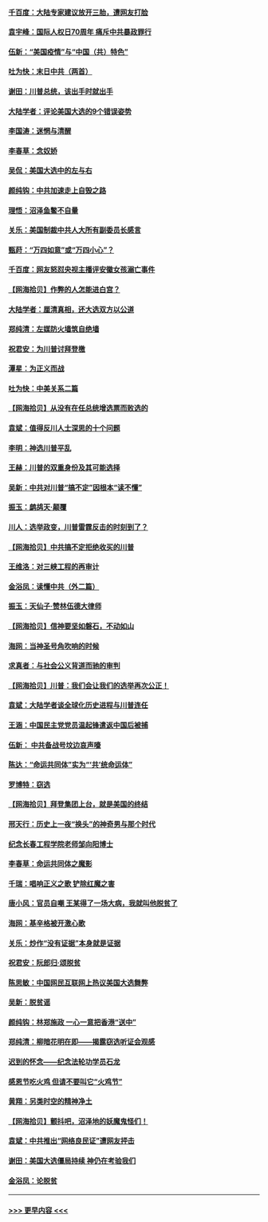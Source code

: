 #### [千百度：大陆专家建议放开三胎，遭网友打脸](../pages/nsc993/n12614456.md?t=12121951) 
#### [袁宇峰：国际人权日70周年 痛斥中共暴政罪行](../pages/nsc993/n12611965.md?t=12121951) 
#### [伍新：“美国疫情”与“中国（共）特色”](../pages/nsc993/n12611463.md?t=12121951) 
#### [吐为快：末日中共（两首）](../pages/nsc993/n12611461.md?t=12121951) 
#### [谢田：川普总统，该出手时就出手](../pages/nsc993/n12610905.md?t=12121951) 
#### [大陆学者：评论美国大选的9个错误姿势](../pages/nsc993/n12609586.md?t=12121951) 
#### [李国涛：迷惘与清醒](../pages/nsc993/n12607532.md?t=12121951) 
#### [李春草：念奴娇](../pages/nsc993/n12607083.md?t=12121951) 
#### [吴侃：美国大选中的左与右](../pages/nsc993/n12607054.md?t=12121951) 
#### [颜纯钩：中共加速走上自毁之路](../pages/nsc993/n12606473.md?t=12121951) 
#### [理悟：沼泽鱼鳖不自量](../pages/nsc993/n12606454.md?t=12121951) 
#### [关乐：美国制裁中共人大所有副委员长感言](../pages/nsc993/n12606442.md?t=12121951) 
#### [甄莳：“万四如意”或“万四小心”？](../pages/nsc993/n12606091.md?t=12121951) 
#### [千百度：网友怒怼央视主播评安徽女孩溺亡事件](../pages/nsc993/n12605370.md?t=12121951) 
#### [【网海拾贝】作弊的人怎能进白宫？](../pages/nsc993/n12603546.md?t=12121951) 
#### [大陆学者：厘清真相，还大选双方以公道](../pages/nsc993/n12603475.md?t=12121951) 
#### [郑纯清：左媒防火墙筑自绝墙](../pages/nsc993/n12602226.md?t=12121951) 
#### [祝君安：为川普讨拜登檄](../pages/nsc993/n12602199.md?t=12121951) 
#### [潭星：为正义而战](../pages/nsc993/n12600926.md?t=12121951) 
#### [吐为快：中美关系二篇](../pages/nsc993/n12600908.md?t=12121951) 
#### [【网海拾贝】从没有在任总统增选票而败选的](../pages/nsc993/n12600435.md?t=12121951) 
#### [袁斌：值得反川人士深思的十个问题](../pages/nsc993/n12600332.md?t=12121951) 
#### [李明：神选川普平乱](../pages/nsc993/n12599751.md?t=12121951) 
#### [王赫：川普的双重身份及其可能选择](../pages/nsc993/n12599723.md?t=12121951) 
#### [吴新：中共对川普“搞不定”因根本“读不懂”](../pages/nsc993/n12599502.md?t=12121951) 
#### [振玉：鹧鸪天‧颠覆](../pages/nsc993/n12599494.md?t=12121951) 
#### [川人：选举政变，川普雷霆反击的时刻到了？](../pages/nsc993/n12599291.md?t=12121951) 
#### [【网海拾贝】中共搞不定拒绝收买的川普](../pages/nsc993/n12598955.md?t=12121951) 
#### [王维洛：对三峡工程的再审计](../pages/nsc993/n12598436.md?t=12121951) 
#### [金浴凤：读懂中共（外二篇）](../pages/nsc993/n12597943.md?t=12121951) 
#### [振玉：天仙子‧赞林伍德大律师](../pages/nsc993/n12597929.md?t=12121951) 
#### [【网海拾贝】信神要坚如磐石，不动如山](../pages/nsc993/n12597901.md?t=12121951) 
#### [海网：当神圣号角吹响的时候](../pages/nsc993/n12595891.md?t=12121951) 
#### [求真者：与社会公义背道而驰的审判](../pages/nsc993/n12595868.md?t=12121951) 
#### [【网海拾贝】川普：我们会让我们的选举再次公正！](../pages/nsc993/n12594930.md?t=12121951) 
#### [袁斌：大陆学者谈全球化历史进程与川普连任](../pages/nsc993/n12594690.md?t=12121951) 
#### [王涵：中国民主党党员温起锋遣返中国后被捕](../pages/nsc993/n12594540.md?t=12121951) 
#### [伍新： 中共备战号坟边哀声嚎](../pages/nsc993/n12593086.md?t=12121951) 
#### [陈达：“命运共同体”实为“‘共’统命运体”](../pages/nsc993/n12590865.md?t=12121951) 
#### [罗博特：窃选](../pages/nsc993/n12590619.md?t=12121951) 
#### [【网海拾贝】拜登集团上台，就是美国的终结](../pages/nsc993/n12589725.md?t=12121951) 
#### [邢天行：历史上一夜“换头”的神奇男与那个时代](../pages/nsc993/n12589424.md?t=12121951) 
#### [纪念长春工程学院老师邹向阳博士](../pages/nsc993/n12585390.md?t=12121951) 
#### [李春草：命运共同体之魔影](../pages/nsc993/n12585026.md?t=12121951) 
#### [千瑞：唱响正义之歌 铲除红魔之害](../pages/nsc993/n12585002.md?t=12121951) 
#### [唐小风：官员自嘲 王某得了一场大病，我就叫他脱贫了](../pages/nsc993/n12584981.md?t=12121951) 
#### [海网：基辛格被开激心歌](../pages/nsc993/n12584946.md?t=12121951) 
#### [关乐：炒作“没有证据”本身就是证据](../pages/nsc993/n12583146.md?t=12121951) 
#### [祝君安：阮郎归‧颂脱贫](../pages/nsc993/n12583119.md?t=12121951) 
#### [陈思敏：中国网民互联网上热议美国大选舞弊](../pages/nsc993/n12582845.md?t=12121951) 
#### [吴新：脱贫谣](../pages/nsc993/n12580839.md?t=12121951) 
#### [颜纯钩：林郑施政 一心一意把香港“送中”](../pages/nsc993/n12580805.md?t=12121951) 
#### [郑纯清：柳暗花明在即——揭露窃选听证会观感](../pages/nsc993/n12580795.md?t=12121951) 
#### [迟到的怀念——纪念法轮功学员石龙](../pages/nsc993/n12580245.md?t=12121951) 
#### [感恩节吃火鸡  但请不要叫它“火鸡节”](../pages/nsc993/n12580252.md?t=12121951) 
#### [黄翔：另类时空的精神净土](../pages/nsc993/n12578638.md?t=12121951) 
#### [【网海拾贝】颤抖吧，沼泽地的妖魔鬼怪们！](../pages/nsc993/n12578552.md?t=12121951) 
#### [袁斌：中共推出“网络良民证”遭网友抨击](../pages/nsc993/n12578511.md?t=12121951) 
#### [谢田：美国大选僵局持续 神仍在考验我们](../pages/nsc993/n12577432.md?t=12121951) 
#### [金浴凤：论脱贫](../pages/nsc993/n12576386.md?t=12121951) 

----
#### [ >>> 更早内容 <<< ](../indexes/nsc993-earlier.md)
